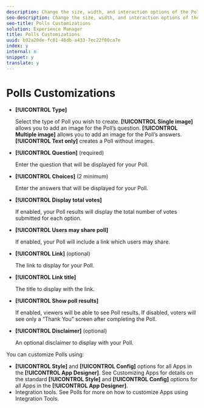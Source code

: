 ```yaml
---
description: Change the size, width, and interaction options of the Polls app.
seo-description: Change the size, width, and interaction options of the Polls app.
seo-title: Polls Customizations
solution: Experience Manager
title: Polls Customizations
uuid: b92a20de-fc81-48db-a433-7ec22f80ca7e
index: y
internal: n
snippet: y
translate: y
---
```


# Polls Customizations


<a id="section_wlh_4wg_sy"></a>


* **[!UICONTROL  Type]**

  Select the type of Poll you wish to create. **[!UICONTROL  Single image]** allows you to add an image for the Poll’s question. **[!UICONTROL  Multiple image]** allows you to add an image for the Poll’s answers. **[!UICONTROL  Text only]** creates a Poll without images.

* **[!UICONTROL  Question]** (required)

  Enter the question that will be displayed for your Poll.

* **[!UICONTROL  Choices]** (2 minimum)

  Enter the answers that will be displayed for your Poll.

* **[!UICONTROL  Display total votes]**

  If enabled, your Poll results will display the total number of votes submitted for each option.

* **[!UICONTROL  Users may share poll]**

  If enabled, your Poll will include a link which users may share.

* **[!UICONTROL  Link]** (optional)

  The link to display for your Poll.

* **[!UICONTROL  Link title]**

  The title to display with the link.

* **[!UICONTROL  Show poll results]**

  If enabled, viewers will be able to see Poll results. If disabled, voters will see only a “Thank You” screen after completing the Poll.

* **[!UICONTROL  Disclaimer]** (optional)

  An optional disclaimer to display with your Poll.

You can customize Polls using:

* **[!UICONTROL  Style]** and **[!UICONTROL  Config]** options for all Apps in the **[!UICONTROL  App Designer]**. See Customizing Apps for details on the standard **[!UICONTROL  Style]** and **[!UICONTROL  Config]** options for all Apps in the **[!UICONTROL  App Designer]**.
* Integration tools. See Polls for more on how to customize Apps using Integration Tools.
